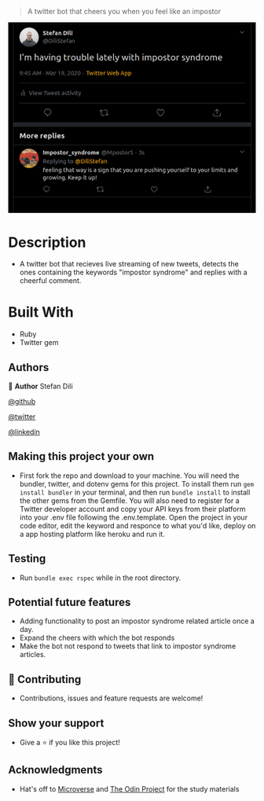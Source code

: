 > A twitter bot that cheers you when you feel like an impostor

![screenshot](screenshot.png)

# Description

- A twitter bot that recieves live streaming of new tweets, detects the ones containing the keywords "impostor syndrome" and replies with a cheerful comment.

# Built With

- Ruby
- Twitter gem

## Authors

👤 **Author**
Stefan Dili

[@github](https://github.com/dili021)

[@twitter](https://twitter.com/dilistefan)

[@linkedin](https://linkedin.com/in/stefan-dili)

## Making this project your own

- First fork the repo and download to your machine. You will need the bundler, twitter, and dotenv gems for this project. To install them run `gem install bundler` in your terminal, and then run `bundle install` to install the other gems from the Gemfile. You will also need to register for a Twitter developer account and copy your API keys from their platform into your .env file following the .env.template. Open the project in your code editor, edit the keyword and responce to what you'd like, deploy on a app hosting platform like heroku and run it.

## Testing

- Run `bundle exec rspec` while in the root directory.

## Potential future features

- Adding functionality to post an impostor syndrome related article once a day.
- Expand the cheers with which the bot responds
- Make the bot not respond to tweets that link to impostor syndrome articles.

## 🤝 Contributing

- Contributions, issues and feature requests are welcome!

## Show your support

- Give a ⭐️ if you like this project!

## Acknowledgments

- Hat's off to [Microverse](https://www.microverse.org) and [The Odin Project](https://theodinproject.com) for the study materials

